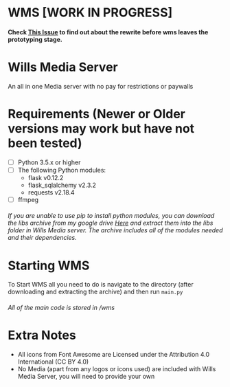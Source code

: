 # WMS [WORK IN PROGRESS]

#### Check [This Issue](https://github.com/WillsMediaServer/WMS-Core/issues/8) to find out about the rewrite before wms leaves the prototyping stage.

Wills Media Server
==================
An all in one Media server with no pay for restrictions or paywalls

Requirements (Newer or Older versions may work but have not been tested)
============
- [ ] Python 3.5.x or higher
- [ ] The following Python modules:
    - flask v0.12.2
    - flask_sqlalchemy v2.3.2
    - requests v2.18.4
- [ ] ffmpeg

###### If you are unable to use pip to install python modules, you can download the libs archive from my google drive [Here](https://drive.google.com/file/d/1DSHNxtvYx_kye5pGO_l88lrjJRICiUOc/view) and extract them into the libs folder in Wills Media server. The archive includes all of the modules needed and their dependencies.

Starting WMS
============
To Start WMS all you need to do is navigate to the directory (after downloading and extracting the archive) and then run `main.py`

###### All of the main code is stored in /wms

Extra Notes
===========
- All icons from Font Awesome are Licensed under the Attribution 4.0 International (CC BY 4.0)
- No Media (apart from any logos or icons used) are included with Wills Media Server, you will need to provide your own
